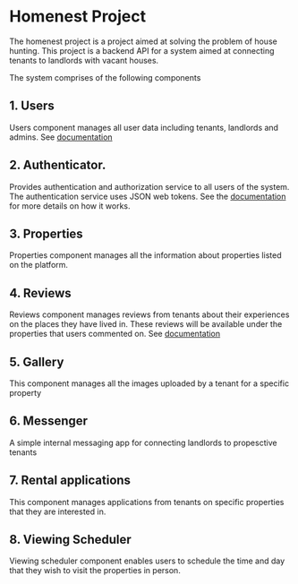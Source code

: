 # Homenest Project

The homenest project is a project aimed at solving the problem of house hunting. This project is a backend API for a system aimed at connecting tenants to landlords with vacant houses.


The system comprises of the following components


## 1. Users
Users component manages all user data including tenants, landlords and admins. See [documentation](./docs/users/)

## 2. Authenticator.
Provides authentication and authorization service to all users of the system. The authentication service uses JSON web tokens. See the [documentation](./docs/authentication/auth.md) for more details on how it works.

## 3. Properties
Properties component manages all the information about properties listed on the platform.

## 4. Reviews
Reviews component manages reviews from tenants about their experiences on the places they have lived in. These reviews will be available under the properties that users commented on. See [documentation](./docs/reviews/)

## 5. Gallery
This component manages all the images uploaded by a tenant for a specific property

## 6. Messenger
A simple internal messaging app for connecting landlords to propesctive tenants


## 7. Rental applications
This component manages applications from tenants on specific properties that they are interested in.

## 8. Viewing Scheduler
Viewing scheduler component enables users to schedule the time and day that they wish to visit the properties in person.
